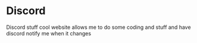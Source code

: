 # Discord
Discord stuff
cool website allows me to do some coding and stuff and have discord notify me when it changes

